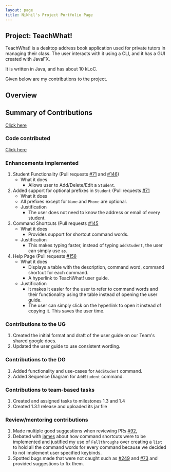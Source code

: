 ```yaml
---
layout: page
title: Nikhil's Project Portfolio Page
---
```


## Project: TeachWhat!

TeachWhat! is a desktop address book application used for private tutors in managing their class. 
The user interacts with it using a CLI, and it has a GUI created with JavaFX. 

It is written in Java, and has about 10 kLoC.

Given below are my contributions to the project.

## Overview

## Summary of Contributions
[Click here](https://github.com/AY2122S2-CS2103T-W11-3/tp/commits?author=nnmoq)

### Code contributed
[Click here](https://nus-cs2103-ay2122s2.github.io/tp-dashboard/?search=&sort=groupTitle&sortWithin=title&since=2022-02-18&timeframe=commit&mergegroup=&groupSelect=groupByRepos&breakdown=false&tabOpen=true&tabType=zoom&zA=nnmoq&zR=AY2122S2-CS2103T-W11-3%2Ftp%5Bmaster%5D&zACS=201.4071329319129&zS=2022-02-18&zFS=&zU=2022-04-07&zMG=false&zFTF=commit&zFGS=groupByRepos&zFR=false)

### Enhancements implemented
1. Student Functionality
   (Pull requests [#71](https://github.com/AY2122S2-CS2103T-W11-3/tp/pull/71) and [#146](https://github.com/AY2122S2-CS2103T-W11-3/tp/pull/146))
   - What it does
     - Allows user to Add/Delete/Edit a `Student`.
2. Added support for optional prefixes in `Student`
   (Pull requests [#71](https://github.com/AY2122S2-CS2103T-W11-3/tp/pull/71)
    - What it does
     - All prefixes except for `Name` and `Phone` are optional.
   - Justification
     - The user does not need to know the address or email of every student.
3. Command Shortcuts
   (Pull requests [#145](https://github.com/AY2122S2-CS2103T-W11-3/tp/pull/145)
   - What it does
     - Provides support for shortcut command words.
   - Justification
     - This makes typing faster, instead of typing `addstudent`, the user can simply use `as`.
4. Help Page
   (Pull requests [#158](https://github.com/AY2122S2-CS2103T-W11-3/tp/pull/158)
   - What it does
     - Displays a table with the description, command word, command shortcut for each command.
     - A hyperlink to TeachWhat! user guide.
   - Justification
     - It makes it easier for the user to refer to command words and their functionality using the table instead of 
        opening the user guide.
     - The user can simply click on the hyperlink to open it instead of copying it. This saves the user time.

### Contributions to the UG
      
1. Created the initial format and draft of the user guide on our Team's shared google docs.
2. Updated the user guide to use consistent wording.

### Contributions to the DG

1. Added functionality and use-cases for `AddStudent` command.
2. Added Sequence Diagram for `AddStudent` command.

### Contributions to team-based tasks
1. Created and assigned tasks to milestones 1.3 and 1.4
2. Created 1.3.1 release and uploaded its jar file

### Review/mentoring contributions
1. Made multiple good suggestions when reviewing PRs [#92](https://github.com/AY2122S2-CS2103T-W11-3/tp/pull/92#issuecomment-1072136978), 
2. Debated with [james]() about how command shortcuts were to be implemented and justified my use of `Fallthroughs` over creating a `list` to hold all the command words for every command because we decided to not implement user specified keybinds.
3. Spotted bugs made that were not caught such as [#249](https://github.com/AY2122S2-CS2103T-W11-3/tp/issues/249) and [#73](https://github.com/AY2122S2-CS2103T-W11-3/tp/pull/73/files) and provided suggestions to fix them.
